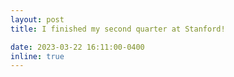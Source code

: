 ```yaml
---
layout: post
title: I finished my second quarter at Stanford! 

date: 2023-03-22 16:11:00-0400
inline: true
---
```

 
